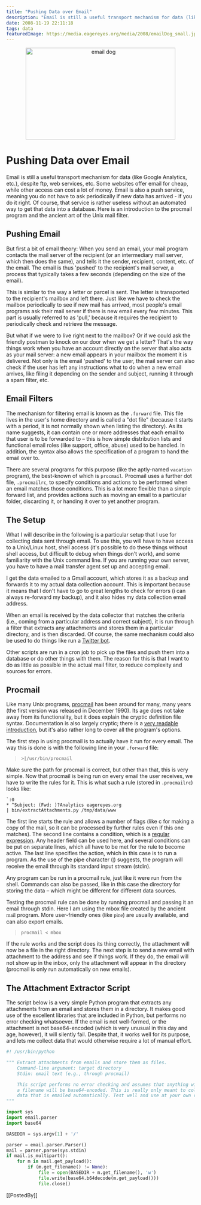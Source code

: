 ```yaml
---
title: "Pushing Data over Email"
description: "Email is still a useful transport mechanism for data (like Google Analytics, etc.), despite ftp, web services, etc. Some websites offer email for cheap, while other access can cost a lot of money. Email is also a push service, meaning you do not have to ask periodically if new data has arrived - if you do it right. Of course, that service is rather useless without an automated way to get that data into a database. Here is an introduction to the procmail program and the ancient art of the Unix mail filter."
date: 2008-11-19 22:11:18
tags: data
featuredImage: https://media.eagereyes.org/media/2008/emailDog_small.jpg
---
```


<p align="center"><img src="https://media.eagereyes.org/media/2008/emailDog_small.jpg" alt="email dog" width="400" height="245" border="0" /></p>

# Pushing Data over Email

Email is still a useful transport mechanism for data (like Google Analytics, etc.), despite ftp, web services, etc. Some websites offer email for cheap, while other access can cost a lot of money. Email is also a push service, meaning you do not have to ask periodically if new data has arrived - if you do it right. Of course, that service is rather useless without an automated way to get that data into a database. Here is an introduction to the procmail program and the ancient art of the Unix mail filter.

## Pushing Email

But first a bit of email theory: When you send an email, your mail program contacts the mail server of the recipient (or an intermediary mail server, which then does the same), and tells it the sender, recipient, content, etc. of the email. The email is thus 'pushed' to the recipient's mail server, a process that typically takes a few seconds (depending on the size of the email).

This is similar to the way a letter or parcel is sent. The letter is transported to the recipient's mailbox and left there. Just like we have to check the mailbox periodically to see if new mail has arrived, most people's email programs ask their mail server if there is new email every few minutes. This part is usually referred to as 'pull,' because it requires the recipient to periodically check and retrieve the message.

But what if we were to live right next to the mailbox? Or if we could ask the friendly postman to knock on our door when we get a letter? That's the way things work when you have an account directly on the server that also acts as your mail server: a new email appears in your mailbox the moment it is delivered. Not only is the email 'pushed' to the user, the mail server can also check if the user has left any instructions what to do when a new email arrives, like filing it depending on the sender and subject, running it through a spam filter, etc.

## Email Filters

The mechanism for filtering email is known as the `.forward` file. This file lives in the user's home directory and is called a "dot file" (because it starts with a period, it is not normally shown when listing the directory). As its name suggests, it can contain one or more addresses that each email to that user is to be forwarded to – this is how simple distribution lists and functional email roles (like support, office, abuse) used to be handled. In addition, the syntax also allows the specification of a program to hand the email over to.

There are several programs for this purpose (like the aptly-named `vacation` program), the best-known of which is `procmail`. Procmail uses a further dot file, `.procmailrc`, to specify conditions and actions to be performed when an email matches those conditions. This is a lot more flexible than a simple forward list, and provides actions such as moving an email to a particular folder, discarding it, or handing it over to yet another program.


## The Setup
What I will describe in the following is a particular setup that I use for collecting data sent through email. To use this, you will have to have access to a Unix/Linux host, shell access (it's possible to do these things without shell access, but difficult to debug when things don't work), and some familiarity with the Unix command line. If you are running your own server, you have to have a mail transfer agent set up and accepting email.

I get the data emailed to a Gmail account, which stores it as a backup and forwards it to my actual data collection account. This is important because it means that I don't have to go to great lengths to check for errors (i can always re-forward my backup), and it also hides my data collection email address.

When an email is received by the data collector that matches the criteria (i.e., coming from a particular address and correct subject), it is run through a filter that extracts any attachments and stores them in a particular directory, and is then discarded. Of course, the same mechanism could also be used to do things like run a <a href="http://flowingdata.com/2008/11/05/how-to-make-your-own-twitter-bot-python-implementation/">Twitter bot</a>.

Other scripts are run in a cron job to pick up the files and push them into a database or do other things with them. The reason for this is that I want to do as little as possible in the actual mail filter, to reduce complexity and sources for errors.

## Procmail

Like many Unix programs, <a href="http://www.procmail.org/">procmail</a> has been around for many, many years (the first version was released in December 1990). Its age does not take away from its functionality, but it does explain the cryptic definition file syntax. Documentation is also largely cryptic; there is a <a href="http://www.ii.com/internet/robots/procmail/qs/">very readable introduction</a>, but it's also rather long to cover all the program's options.

The first step in using procmail is to actually have it run for every email. The way this is done is with the following line in your `.forward` file:

>	`>|/usr/bin/procmail`

Make sure the path for procmail is correct, but other than that, this is very simple. Now that procmail is being run on every email the user receives, we have to write the rules for it. This is what such a rule (stored in `.procmailrc`) looks like:

```
`:0
* ^Subject: (Fwd: )?Analytics eagereyes.org
| bin/extractAttachments.py /tmp/data/www
```

The first line starts the rule and allows a number of flags (like c for making a copy of the mail, so it can be processed by further rules even if this one matches). The second line contains a condition, which is a <a href="http://en.wikipedia.org/wiki/Regular_expression">regular expression</a>. Any header field can be used here, and several conditions can be put on separate lines, which all have to be met for the rule to become active. The last line specifies the action, which in this case is to run a program. As the use of the pipe character (<span style="font-family: terminal, monaco;">|</span>) suggests, the program will receive the email through its standard input stream (stdin).

Any program can be run in a procmail rule, just like it were run from the shell. Commands can also be passed, like in this case the directory for storing the data – which might be different for different data sources.

Testing the procmail rule can be done by running procmail and passing it an email through stdin. Here I am using the mbox file created by the ancient <span style="font-family: terminal, monaco;">mail</span> program. More user-friendly ones (like <span style="font-family: terminal, monaco;">pine</span>) are usually available, and can also export emails.

> `procmail < mbox`

If the rule works and the script does its thing correctly, the attachment will now be a file in the right directory. The next step is to send a new email with attachment to the address and see if things work. If they do, the email will not show up in the inbox, only the attachment will appear in the directory (procmail is only run automatically on new emails).

## The Attachment Extractor Script

The script below is a very simple Python program that extracts any attachments from an email and stores them in a directory. It makes good use of the excellent libraries that are included in Python, but performs no error checking whatsoever. If the email is not well-formed, or the attachment is not base64-encoded (which is very unusual in this day and age, however), it will silently fail. Despite that, it works well for its purpose, and lets me collect data that would otherwise require a lot of manual effort.

```python
#! /usr/bin/python

""" Extract attachments from emails and store them as files.
    Command-line argument: target directory
    Stdin: email text (e.g., through procmail)

    This script performs no error checking and assumes that anything with
    a filename will be base64-encoded. This is really only meant to collect
    data that is emailed automatically. Test well and use at your own risk.
"""

import sys
import email.parser
import base64

BASEDIR = sys.argv[1] + '/'

parser = email.parser.Parser()
mail = parser.parse(sys.stdin)
if mail.is_multipart():
	for m in mail.get_payload():
		if (m.get_filename() != None):
			file = open(BASEDIR + m.get_filename(), 'w')
			file.write(base64.b64decode(m.get_payload()))
			file.close()
```
[[PostedBy]]
